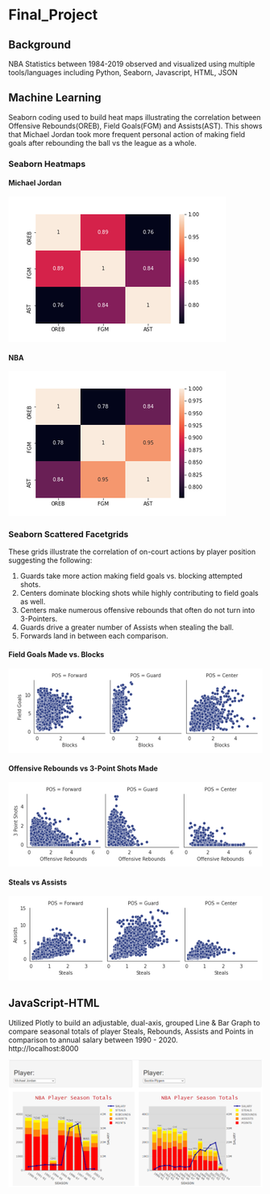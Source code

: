 # Final_Project

## Background
NBA Statistics between 1984-2019 observed and visualized using multiple tools/languages including Python, Seaborn, Javascript, HTML, JSON
## Machine Learning
Seaborn coding used to build heat maps illustrating the correlation between Offensive Rebounds(OREB), Field Goals(FGM) and Assists(AST).
This shows that Michael Jordan took more frequent personal action of making field goals after rebounding the ball  vs the league as a whole.
### Seaborn Heatmaps
#### Michael Jordan
![](Machine_Learning/Images/mj_heat_map.png)
#### NBA
![](Machine_Learning/Images/nba_heat_map.png)
### Seaborn Scattered Facetgrids
These grids illustrate the correlation of on-court actions by player position suggesting the following:  
1) Guards take more action making field goals vs. blocking attempted shots. 
2) Centers dominate blocking shots while highly contributing to field goals as well. 
3) Centers make numerous offensive rebounds that often do not turn into 3-Pointers.
4) Guards drive a greater number of Assists when stealing the ball.  
5) Forwards land in between each comparison.
#### Field Goals Made vs. Blocks
![](Machine_Learning/Images/FGMvsBLK.png)
#### Offensive Rebounds vs 3-Point Shots Made
![](Machine_Learning/Images/OREBvs3PM.png)
#### Steals vs Assists
![](Machine_Learning/Images/STLvsAST.png)
## JavaScript-HTML
Utilized Plotly to build an adjustable, dual-axis, grouped Line & Bar Graph to compare seasonal totals of player Steals, Rebounds, Assists and Points in comparison to annual salary between 1990 - 2020.  
http://localhost:8000

![](Plotly/HTML_Snapshot.png)
